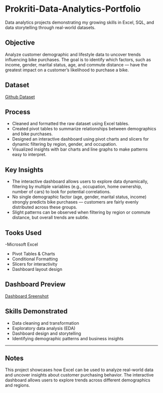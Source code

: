 # Prokriti-Data-Analytics-Portfolio
Data analytics projects demonstrating my growing skills in Excel, SQL, and data storytelling through real-world datasets.
## Objective
Analyze customer demographic and lifestyle data to uncover trends influencing bike purchases. The goal is to identify which factors, such as income, gender, marital status, age, and commute distance — have the greatest impact on a customer’s likelihood to purchase a bike.
## Dataset
[Github Dataset](https://github.com/AlexTheAnalyst/Excel-Tutorial/blob/main/Excel%20Project%20Dataset.xlsx)
## Process
- Cleaned and formatted the raw dataset using Excel tables.
- Created pivot tables to summarize relationships between demographics and bike purchases.  
- Designed an interactive dashboard using pivot charts and slicers for dynamic filtering by region, gender, and occupation.  
- Visualized insights with bar charts and line graphs to make patterns easy to interpret.
## Key Insights
- The interactive dashboard allows users to explore data dynamically, filtering by multiple variables (e.g., occupation, home ownership, number of cars) to look for potential correlations.
- No single demographic factor (age, gender, marital status, income) strongly predicts bike purchases — customers are fairly evenly distributed across these groups.
- Slight patterns can be observed when filtering by region or commute distance, but overall trends are subtle.
## Tooks Used
-Microsoft Excel  
  - Pivot Tables & Charts  
  - Conditional Formatting  
  - Slicers for interactivity  
  - Dashboard layout design
## Dashboard Preview
[Dashboard Sreenshot](https://github.com/Prokriti-G/Prokriti-Data-Analytics-Portfolio/blob/main/Bike%20Dashboard.png)
## Skills Demonstrated 
- Data cleaning and transformation  
- Exploratory data analysis (EDA)  
- Dashboard design and storytelling  
- Identifying demographic patterns and business insights
---
## Notes
This project showcases how Excel can be used to analyze real-world data and uncover insights about customer purchasing behavior. The interactive dashboard allows users to explore trends across different demographics and regions.

